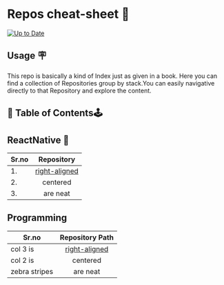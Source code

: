 #   Repos cheat-sheet :beginner:
[![Up to Date](https://github.com/ikatyang/emoji-cheat-sheet/workflows/Up%20to%20Date/badge.svg)](https://github.com/ikatyang/emoji-cheat-sheet/actions?query=workflow%3A%22Up+to+Date%22)

## Usage :placard:
This repo is basically a kind of Index just as given in a book. Here you can find a collection of Repositories group by stack.You can easily navigative directly to that Repository and explore the content.


## :green_book: Table of Contents:joystick:

## ReactNative :pushpin:

|  Sr.no       | Repository|  
| -------------|:--------------:| 
|1. | [right-aligned](nfkjbfkjvf) |  
|2. | centered      |   
|3. | are neat      |   

## Programming

|  Sr.no       |  Repository Path|  
| ------------- |:--------------:| 
| col 3 is      | [right-aligned](nfkjbfkjvf) |  
| col 2 is      | centered      |   
| zebra stripes | are neat      |   
